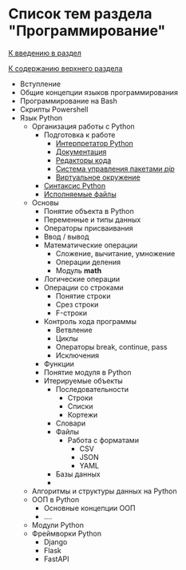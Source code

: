 # Список тем раздела "Программирование"

[К введению в раздел](README.md)

[К содержанию верхнего раздела](../README.md)

- Вступление
- Общие концепции языков программирования
- Программирование на Bash
- Скрипты Powershell
- Язык Python
  - Организация работы с Python
    - Подготовка к работе
      - [Интерпретатор Python](python/001-py_interpreter.md)
      - [Документация](python/002-py_documentation.md)
      - [Редакторы кода](python/003-py_editors.md)
      - [Система управления пакетами _pip_](python/004-py_pip.md)
      - [Виртуальное окружение](python/005-py_environment.md)
    - [Синтаксис Python](python/006-py_syntax.md)
    - [Исполняемые файлы](python/007-py_executable.md)
  - Основы
    - Понятие объекта в Python
    - Переменные и типы данных
    - Операторы присваивания
    - Ввод / вывод
    - Математические операции
      - Сложение, вычитание, умножение
      - Операции деления
      - Модуль **math**
    - Логические операции
    - Операции со строками
      - Понятие строки
      - Срез строки
      - F-строки
    - Контроль хода программы
      - Ветвление
      - Циклы
      - Операторы break, continue, pass
      - Исключения
    - Функции
    - Понятие модуля в Python
    - Итерируемые объекты
      - Последовательности
        - Строки
        - Списки
        - Кортежи
      - Словари
      - Файлы
        - Работа с форматами
          - CSV
          - JSON
          - YAML
      - Базы данных
      -
  - Алгоритмы и структуры данных на Python
  - ООП в Python
    - Основные концепции ООП
    - ....
  - Модули Python
  - Фреймворки Python
    - Django
    - Flask
    - FastAPI
